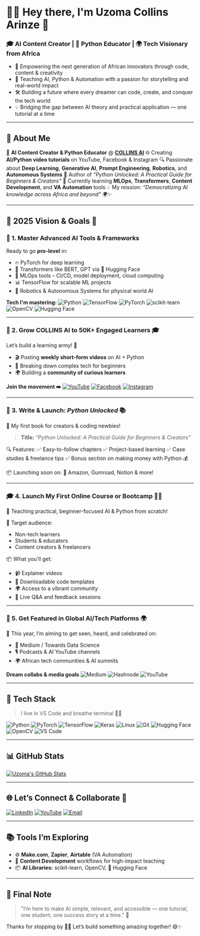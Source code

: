 # 👋🏽 Hey there, I'm Uzoma Collins Arinze 💙

### 🎓 AI Content Creator | 📘 Python Educator | 🌍 Tech Visionary from Africa<br>
* 🚀 Empowering the next generation of African innovators through code, content & creativity
* 🎥 Teaching AI, Python & Automation with a passion for storytelling and real-world impact
* 🛠️ Building a future where every dreamer can code, create, and conquer the tech world
* 💡 Bridging the gap between AI theory and practical application — one tutorial at a time

---

## 💼 About Me

🎥 **AI Content Creator & Python Educator** @ [**COLLINS AI**](https://www.youtube.com/@CollinsAI)
🌐 Creating **AI/Python video tutorials** on YouTube, Facebook & Instagram
🔍 Passionate about **Deep Learning**, **Generative AI**, **Prompt Engineering**, **Robotics**, and **Autonomous Systems**
📘 Author of *“Python Unlocked: A Practical Guide for Beginners & Creators”*
🌱 Currently learning **MLOps**, **Transformers**, **Content Development**, and **VA Automation** tools
💡 My mission: *“Democratizing AI knowledge across Africa and beyond”* 🌍✨

---

## 🎯 **2025 Vision & Goals** 🚀

### 🧠 1. Master Advanced AI Tools & Frameworks

Ready to go **pro-level** in:

* 🔥 PyTorch for deep learning
* 💬 Transformers like BERT, GPT via 🤗 Hugging Face
* 🚀 MLOps tools – CI/CD, model deployment, cloud computing
* 📊 TensorFlow for scalable ML projects
* 🤖 Robotics & Autonomous Systems for physical world AI

**Tech I'm mastering:**
![Python](https://img.shields.io/badge/-Python-3776AB?style=for-the-badge\&logo=python\&logoColor=white)
![TensorFlow](https://img.shields.io/badge/-TensorFlow-FF6F00?style=for-the-badge\&logo=tensorflow\&logoColor=white)
![PyTorch](https://img.shields.io/badge/-PyTorch-EE4C2C?style=for-the-badge\&logo=pytorch\&logoColor=white)
![scikit-learn](https://img.shields.io/badge/-Scikit_Learn-F7931E?style=for-the-badge\&logo=scikit-learn\&logoColor=white)
![OpenCV](https://img.shields.io/badge/-OpenCV-5C3D14?style=for-the-badge\&logo=opencv\&logoColor=white)
![Hugging Face](https://img.shields.io/badge/-HuggingFace-FFD21F?style=for-the-badge\&logo=huggingface\&logoColor=black)

---

### 📢 2. Grow COLLINS AI to 50K+ Engaged Learners 🎓

Let’s build a learning army! 💪

* 🎬 Posting **weekly short-form videos** on AI + Python
* 🧠 Breaking down complex tech for beginners
* 🌍 Building a **community of curious learners**

**Join the movement ➡️**
[![YouTube](https://img.shields.io/badge/-YouTube-red?style=for-the-badge\&logo=youtube\&logoColor=white)](https://www.youtube.com/@CollinsAI)
[![Facebook](https://img.shields.io/badge/-Facebook-1877F2?style=for-the-badge\&logo=facebook\&logoColor=white)](https://web.facebook.com/profile.php?id=61574789367813)
[![Instagram](https://img.shields.io/badge/-Instagram-E4405F?style=for-the-badge\&logo=instagram\&logoColor=white)](https://www.instagram.com/)

---

### 📘 3. Write & Launch: *Python Unlocked* 📚

🚀 My first book for creators & coding newbies!

> **Title:** *“Python Unlocked: A Practical Guide for Beginners & Creators”*

🔍 Features:
✅ Easy-to-follow chapters
✅ Project-based learning
✅ Case studies & freelance tips
✅ Bonus section on making money with Python 💰

📦 Launching soon on:
📕 Amazon, Gumroad, Notion & more!

---

### 🎓 4. Launch My First Online Course or Bootcamp 👨‍🏫

📍 Teaching practical, beginner-focused AI & Python from scratch!

👥 Target audience:

* Non-tech learners
* Students & educators
* Content creators & freelancers

📦 What you'll get:

* 📹 Explainer videos
* 💾 Downloadable code templates
* 🌍 Access to a vibrant community
* 🧠 Live Q\&A and feedback sessions

---

### 🌟 5. Get Featured in Global AI/Tech Platforms 🌍

🔗 This year, I’m aiming to get seen, heard, and celebrated on:

* 📝 Medium / Towards Data Science
* 🎙️ Podcasts & AI YouTube channels
* 🌍 African tech communities & AI summits

**Dream collabs & media goals**
![Medium](https://img.shields.io/badge/-Medium-000000?style=flat\&logo=medium)
![Hashnode](https://img.shields.io/badge/-Hashnode-2962FF?style=flat\&logo=hashnode)
![YouTube](https://img.shields.io/badge/-YouTube-red?style=flat\&logo=youtube\&logoColor=white)

---

## 🔧 Tech Stack

> I live in VS Code and breathe terminal 👨‍💻

![Python](https://img.shields.io/badge/-Python-3776AB?style=for-the-badge\&logo=python\&logoColor=white)
![PyTorch](https://img.shields.io/badge/-PyTorch-EE4C2C?style=for-the-badge\&logo=pytorch\&logoColor=white)
![TensorFlow](https://img.shields.io/badge/-TensorFlow-FF6F00?style=for-the-badge\&logo=tensorflow\&logoColor=white)
![Keras](https://img.shields.io/badge/-Keras-D00000?style=for-the-badge\&logo=keras\&logoColor=white)
![Linux](https://img.shields.io/badge/-Linux-000000?style=for-the-badge\&logo=linux\&logoColor=white)
![Git](https://img.shields.io/badge/-Git-F05032?style=for-the-badge\&logo=git\&logoColor=white)
![Hugging Face](https://img.shields.io/badge/-HuggingFace-FFD21F?style=for-the-badge\&logo=huggingface\&logoColor=black)
![OpenCV](https://img.shields.io/badge/-OpenCV-5C3D14?style=for-the-badge\&logo=opencv\&logoColor=white)
![VS Code](https://img.shields.io/badge/-VS_Code-007ACC?style=for-the-badge\&logo=visual-studio-code\&logoColor=white)

---

## 📊 GitHub Stats

[![Uzoma's GitHub Stats](https://github-readme-stats.vercel.app/api?username=UzomaCollins\&show_icons=true\&theme=radical)](https://github.com/UzomaCollins)

---

## 🌐 Let’s Connect & Collaborate 🤝

[![LinkedIn](https://img.shields.io/badge/-LinkedIn-0A66C2?style=for-the-badge\&logo=linkedin\&logoColor=white)](https://www.linkedin.com/in/collins-uzoma-584b5374)
[![YouTube](https://img.shields.io/badge/-YouTube-red?style=for-the-badge\&logo=youtube\&logoColor=white)](https://www.youtube.com/@CollinsAI)
[![Email](https://img.shields.io/badge/-Email-white?style=for-the-badge\&logo=gmail\&logoColor=red)](mailto:uzomacollins30@email.com)

---

## 📚 Tools I’m Exploring

* ⚙️ **Make.com**, **Zapier**, **Airtable** (VA Automation)
* 🧠 **Content Development** workflows for high-impact teaching
* 📦 **AI Libraries:** scikit-learn, OpenCV, 🤗 Hugging Face

---

## 💬 Final Note

> "I’m here to make AI simple, relevant, and accessible — one tutorial, one student, one success story at a time." 🚀

Thanks for stopping by 🙏💙
Let’s build something amazing together! 😄✨

